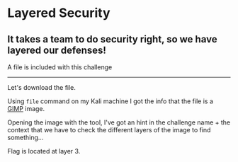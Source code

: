 # Layered Security
## It takes a team to do security right, so we have layered our defenses! 


A file is included with this challenge


---


Let's download the file.


Using `file` command on my Kali machine I got the info that the file is a [GIMP](https://www.gimp.org/) image. 

Opening the image with the tool, I've got an hint in the challenge name + the context that we have to check the different layers of the image to find something...


Flag is located at layer 3.
